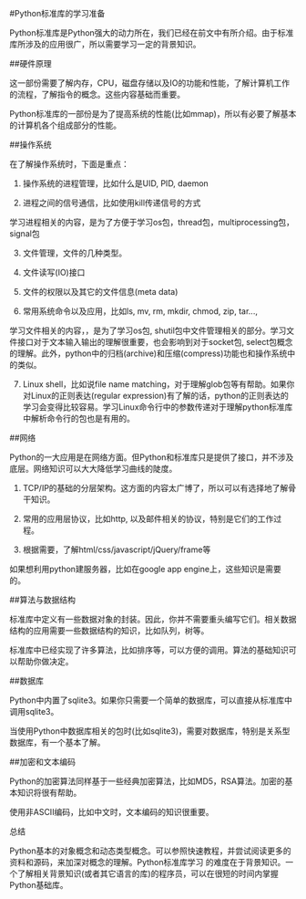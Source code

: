 #Python标准库的学习准备



 

Python标准库是Python强大的动力所在，我们已经在前文中有所介绍。由于标准库所涉及的应用很广，所以需要学习一定的背景知识。

 

##硬件原理

这一部份需要了解内存，CPU，磁盘存储以及IO的功能和性能，了解计算机工作的流程，了解指令的概念。这些内容基础而重要。

Python标准库的一部份是为了提高系统的性能(比如mmap)，所以有必要了解基本的计算机各个组成部分的性能。

 

##操作系统

在了解操作系统时，下面是重点：

1) 操作系统的进程管理，比如什么是UID, PID, daemon

2) 进程之间的信号通信，比如使用kill传递信号的方式

学习进程相关的内容，是为了方便于学习os包，thread包，multiprocessing包，signal包

3) 文件管理，文件的几种类型。

4) 文件读写(IO)接口

5) 文件的权限以及其它的文件信息(meta data)

6) 常用系统命令以及应用，比如ls, mv, rm, mkdir, chmod, zip, tar..., 

学习文件相关的内容，，是为了学习os包, shutil包中文件管理相关的部分。学习文件接口对于文本输入输出的理解很重要，也会影响到对于socket包, select包概念的理解。此外，python中的归档(archive)和压缩(compress)功能也和操作系统中的类似。

7) Linux shell，比如说file name matching，对于理解glob包等有帮助。如果你对Linux的正则表达(regular expression)有了解的话，python的正则表达的学习会变得比较容易。学习Linux命令行中的参数传递对于理解python标准库中解析命令行的包也是有用的。

 

##网络

Python的一大应用是在网络方面。但Python和标准库只是提供了接口，并不涉及底层。网络知识可以大大降低学习曲线的陡度。

1) TCP/IP的基础的分层架构。这方面的内容太广博了，所以可以有选择地了解骨干知识。

2) 常用的应用层协议，比如http, 以及邮件相关的协议，特别是它们的工作过程。

3) 根据需要，了解html/css/javascript/jQuery/frame等

如果想利用python建服务器，比如在google app engine上，这些知识是需要的。

 

##算法与数据结构

标准库中定义有一些数据对象的封装。因此，你并不需要重头编写它们。相关数据结构的应用需要一些数据结构的知识，比如队列，树等。

标准库中已经实现了许多算法，比如排序等，可以方便的调用。算法的基础知识可以帮助你做决定。

 

##数据库

Python中内置了sqlite3。如果你只需要一个简单的数据库，可以直接从标准库中调用sqlite3。

当使用Python中数据库相关的包时(比如sqlite3)，需要对数据库，特别是关系型数据库，有一个基本了解。

 

##加密和文本编码

Python的加密算法同样基于一些经典加密算法，比如MD5，RSA算法。加密的基本知识将很有帮助。

使用非ASCII编码，比如中文时，文本编码的知识很重要。

 

总结 

Python基本的对象概念和动态类型概念。可以参照快速教程，并尝试阅读更多的资料和源码，来加深对概念的理解。Python标准库学习
的难度在于背景知识。一个了解相关背景知识(或者其它语言的库)的程序员，可以在很短的时间内掌握Python基础库。
